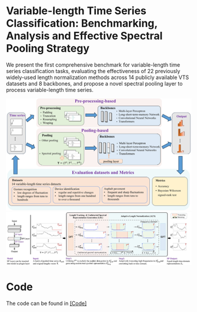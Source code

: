 # Variable-length Time Series Classification: Benchmarking, Analysis and Effective Spectral Pooling Strategy
We present the first comprehensive benchmark for variable-length time series classification tasks, evaluating the effectiveness of 22 previously widely-used length normalization methods across 14 publicly available VTS datasets and 8 backbones, and propose a novel spectral pooling layer to process variable-length time series.

![image](https://github.com/CVI-SZU/VTS_benchmark/blob/main/assets/pipeline.jpg)
![image](https://github.com/CVI-SZU/VTS_benchmark/blob/main/assets/sp.jpg)

# Code
The code can be found in [\[Code\]](https://github.com/wsl540/VTS_benchmark/tree/main)
